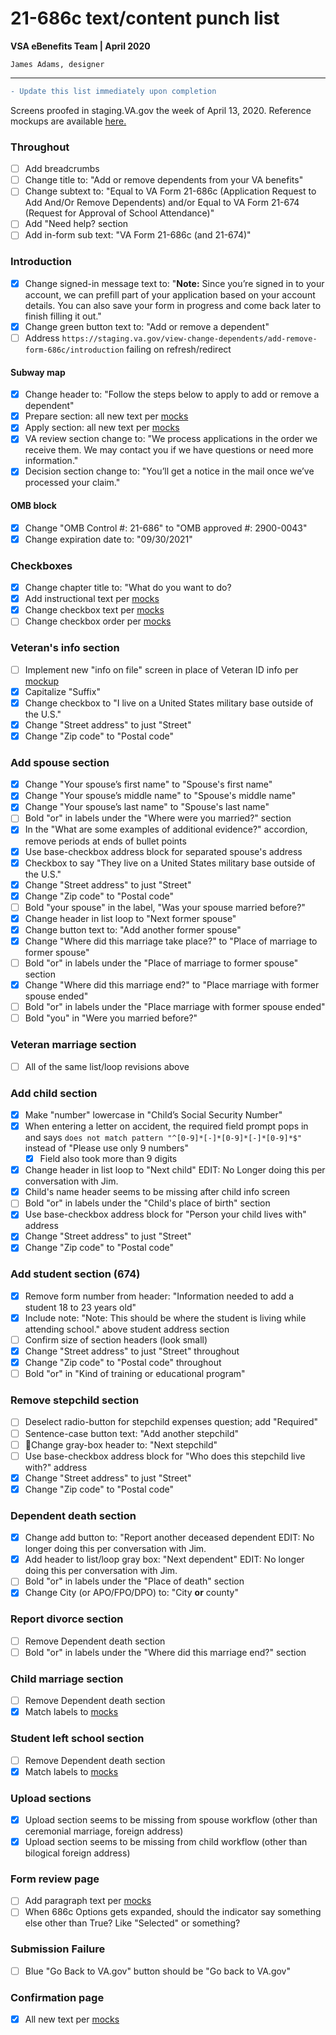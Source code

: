 # 21-686c text/content punch list
**VSA eBenefits Team | April 2020**

`James Adams, designer`

---

```diff
- Update this list immediately upon completion
```

Screens proofed in staging.VA.gov the week of April 13, 2020. Reference mockups are available [here.](https://github.com/department-of-veterans-affairs/va.gov-team/tree/master/teams/vsa/teams/ebenefits/features/view-update-dependents/research-design)

### Throughout

- [ ] Add breadcrumbs
- [ ] Change title to: "Add or remove dependents from your VA benefits"
- [ ] Change subtext to: "Equal to VA Form 21-686c (Application Request to Add And/Or Remove Dependents) and/or
Equal to VA Form 21-674 (Request for Approval of School Attendance)"
- [ ] Add "Need help? section
- [ ] Add in-form sub text: "VA Form 21-686c (and 21-674)"

### Introduction

- [x] Change signed-in message text to: "**Note:** Since you’re signed in to your account, we can prefill part of your application based on your account details. You can also save your form in progress and come back later to finish filling it out."
- [x] Change green button text to: "Add or remove a dependent" 
- [ ] Address `https://staging.va.gov/view-change-dependents/add-remove-form-686c/introduction` failing on refresh/redirect

#### Subway map
- [x] Change header to: "Follow the steps below to apply to add or remove a dependent"
- [x] Prepare section: all new text per [mocks](https://xd.adobe.com/view/057055ba-4c2b-4367-667b-7d7034cb43b4-7341/)
- [x] Apply section: all new text per [mocks](https://xd.adobe.com/view/057055ba-4c2b-4367-667b-7d7034cb43b4-7341/)
- [x] VA review section change to: "We process applications in the order we receive them. We may contact you if we have questions or need more information."
- [x] Decision section change to: "You’ll get a notice in the mail once we’ve processed your claim."

#### OMB block
- [x] Change "OMB Control #: 21-686" to "OMB approved #: 2900-0043"
- [x] Change expiration date to: "09/30/2021"

### Checkboxes

- [x] Change chapter title to: "What do you want to do?
- [x] Add instructional text per [mocks](https://xd.adobe.com/view/ca825c11-2268-458f-4fec-6aaecfec5b2d-bcb3/)
- [x] Change checkbox text per [mocks](https://xd.adobe.com/view/ca825c11-2268-458f-4fec-6aaecfec5b2d-bcb3/)
- [ ] Change checkbox order per [mocks](https://xd.adobe.com/view/ca825c11-2268-458f-4fec-6aaecfec5b2d-bcb3/)

### Veteran's info section

- [ ] Implement new "info on file" screen in place of Veteran ID info per [mockup](https://xd.adobe.com/view/ca825c11-2268-458f-4fec-6aaecfec5b2d-bcb3/screen/dc153448-40b1-4d35-b890-698dca690305/Add-Modify-Dependents-MVI-Details)
- [x] Capitalize "Suffix"
- [x] Change checkbox to "I live on a United States military base outside of the U.S."
- [x] Change "Street address" to just "Street"
- [x] Change "Zip code" to "Postal code"

### Add spouse section

- [X] Change "Your spouse’s first name" to "Spouse's first name"
- [x] Change "Your spouse’s middle name" to "Spouse's middle name"
- [x] Change "Your spouse’s last name" to "Spouse's last name"
- [ ] Bold "or" in labels under the "Where were you married?" section
- [x] In the "What are some examples of additional evidence?" accordion, remove periods at ends of bullet points
- [x] Use base-checkbox address block for separated spouse's address
- [x] Checkbox to say "They live on a United States military base outside of the U.S."
- [x] Change "Street address" to just "Street"
- [x] Change "Zip code" to "Postal code"
- [ ] Bold "your spouse" in the label, "Was your spouse married before?"
- [x] Change header in list loop to "Next former spouse"
- [x] Change button text to: "Add another former spouse"
- [x] Change "Where did this marriage take place?" to "Place of marriage to former spouse"
- [ ] Bold "or" in labels under the "Place of marriage to former spouse" section
- [x] Change "Where did this marriage end?" to "Place marriage with former spouse ended"
- [ ] Bold "or" in labels under the "Place marriage with former spouse ended"
- [ ] Bold "you" in "Were you married before?"

### Veteran marriage section

- [ ] All of the same list/loop revisions above


### Add child section

- [x] Make "number" lowercase in "Child’s Social Security Number"
- [x] When entering a letter on accident, the required field prompt pops in and says `does not match pattern "^[0-9]*[-]*[0-9]*[-]*[0-9]*$"` instead of "Please use only 9 numbers"
  - [x] Field also took more than 9 digits
- [x] Change header in list loop to "Next child" EDIT: No Longer doing this per conversation with Jim.
- [x] Child's name header seems to be missing after child info screen
- [ ] Bold "or" in labels under the "Child's place of birth" section
- [x] Use base-checkbox address block for "Person your child lives with" address
- [x] Change "Street address" to just "Street"
- [x] Change "Zip code" to "Postal code"

### Add student section (674)

- [x] Remove form number from header: "Information needed to add a student 18 to 23 years old"
- [x] Include note: "Note: This should be where the student is living while attending school." above student address section
- [ ] Confirm size of section headers (look small)
- [x] Change "Street address" to just "Street" throughout
- [x] Change "Zip code" to "Postal code" throughout
- [ ] Bold "or" in "Kind of training or educational program"

### Remove stepchild section

- [ ] Deselect radio-button for stepchild expenses question; add "Required"
- [ ] Sentence-case button text: "Add another stepchild"
- [ ] 🤷‍Change gray-box header to: "Next stepchild"
- [ ] Use base-checkbox address block for "Who does this stepchild live with?" address
- [x] Change "Street address" to just "Street"
- [x] Change "Zip code" to "Postal code"

### Dependent death section

- [x] Change add button to: "Report another deceased dependent EDIT: No longer doing this per conversation with Jim.
- [x] Add header to list/loop gray box: "Next dependent" EDIT: No longer doing this per conversation with Jim.
- [ ] Bold "or" in labels under the "Place of death" section
- [x] Change City (or APO/FPO/DPO) to: "City **or** county"

### Report divorce section

- [ ] Remove Dependent death section
- [ ] Bold "or" in labels under the "Where did this marriage end?" section

### Child marriage section

- [ ] Remove Dependent death section
- [x] Match labels to [mocks](https://xd.adobe.com/view/7c724f92-3619-4c7f-5fa8-c355bb2e85c9-0a43/screen/6bb638da-6be6-4d63-a0ad-bea72daec150/Apply-Dependents-Report-Child-Marriage-1)

### Student left school section

- [ ] Remove Dependent death section
- [x] Match labels to [mocks](https://xd.adobe.com/view/7c724f92-3619-4c7f-5fa8-c355bb2e85c9-0a43/screen/c13df40e-416a-49df-9fa3-5b18b1b96bb8/Apply-Dependents-Report-Stopped-School-1)

### Upload sections

- [x] Upload section seems to be missing from spouse workflow (other than ceremonial marriage, foreign address)
- [x] Upload section seems to be missing from child workflow (other than bilogical foreign address)

### Form review page

- [ ] Add paragraph text per [mocks](https://xd.adobe.com/view/88794e80-ae26-4f3e-509e-94d09eb571f7-fe48/)
- [ ] When 686c Options gets expanded, should the indicator say something else other than True?  Like "Selected" or something?

### Submission Failure
- [ ] Blue "Go Back to VA.gov" button should be "Go back to VA.gov"

### Confirmation page

- [x] All new text per [mocks](https://xd.adobe.com/view/88794e80-ae26-4f3e-509e-94d09eb571f7-fe48/screen/85157fc6-68fe-4a6b-bc76-b499c56283af/Add-Dependents-Confirmation-1-ALT)







